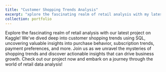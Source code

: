 ```yaml
---
title: "Customer Shopping Trends Analysis"
excerpt: "xplore the fascinating realm of retail analysis with my latest project on Kaggle!"
collection: portfolio
---
```


Explore the fascinating realm of retail analysis with our latest project on Kaggle! We've dived deep into customer shopping trends using SQL, uncovering valuable insights into purchase behavior, subscription trends, payment preferences, and more. Join us as we unravel the mysteries of shopping trends and discover actionable insights that can drive business growth. Check out our project now and embark on a journey through the world of retail data analysis!